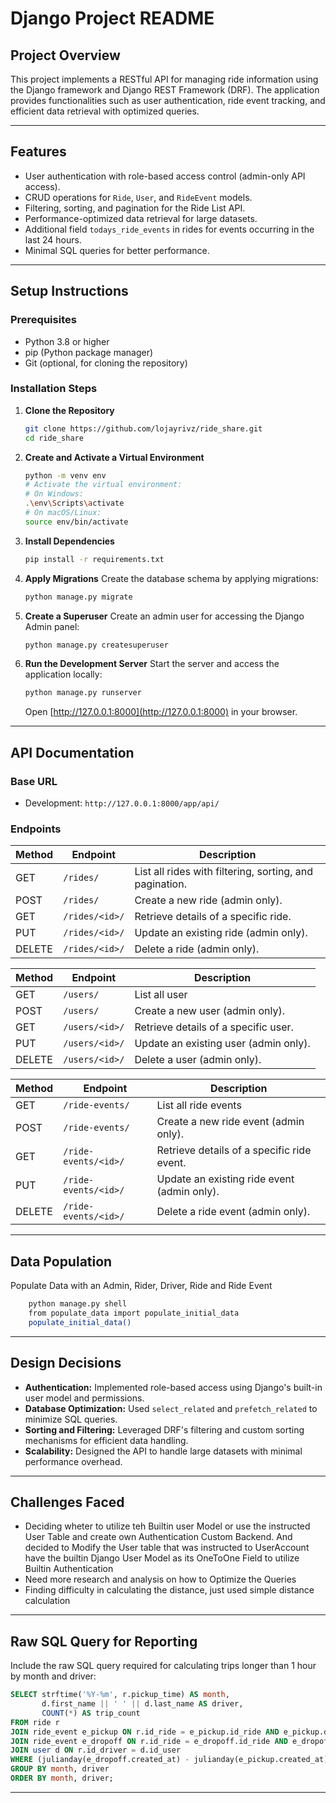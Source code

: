 # Django Project README

## Project Overview

This project implements a RESTful API for managing ride information using the Django framework and Django REST Framework (DRF). The application provides functionalities such as user authentication, ride event tracking, and efficient data retrieval with optimized queries.

---

## Features

- User authentication with role-based access control (admin-only API access).
- CRUD operations for `Ride`, `User`, and `RideEvent` models.
- Filtering, sorting, and pagination for the Ride List API.
- Performance-optimized data retrieval for large datasets.
- Additional field `todays_ride_events` in rides for events occurring in the last 24 hours.
- Minimal SQL queries for better performance.

---

## Setup Instructions

### Prerequisites

- Python 3.8 or higher
- pip (Python package manager)
- Git (optional, for cloning the repository)

### Installation Steps

1. **Clone the Repository**

   ```bash
   git clone https://github.com/lojayrivz/ride_share.git
   cd ride_share
   ```

2. **Create and Activate a Virtual Environment**

   ```bash
   python -m venv env
   # Activate the virtual environment:
   # On Windows:
   .\env\Scripts\activate
   # On macOS/Linux:
   source env/bin/activate
   ```

3. **Install Dependencies**

   ```bash
   pip install -r requirements.txt
   ```

4. **Apply Migrations**
   Create the database schema by applying migrations:

   ```bash
   python manage.py migrate
   ```

5. **Create a Superuser**
   Create an admin user for accessing the Django Admin panel:

   ```bash
   python manage.py createsuperuser
   ```

6. **Run the Development Server**
   Start the server and access the application locally:
   ```bash
   python manage.py runserver
   ```
   Open [http://127.0.0.1:8000](http://127.0.0.1:8000) in your browser.

---

## API Documentation

### Base URL

- Development: `http://127.0.0.1:8000/app/api/`

### Endpoints

| Method | Endpoint       | Description                                             |
| ------ | -------------- | ------------------------------------------------------- |
| GET    | `/rides/`      | List all rides with filtering, sorting, and pagination. |
| POST   | `/rides/`      | Create a new ride (admin only).                         |
| GET    | `/rides/<id>/` | Retrieve details of a specific ride.                    |
| PUT    | `/rides/<id>/` | Update an existing ride (admin only).                   |
| DELETE | `/rides/<id>/` | Delete a ride (admin only).                             |

| Method | Endpoint       | Description                           |
| ------ | -------------- | ------------------------------------- |
| GET    | `/users/`      | List all user                         |
| POST   | `/users/`      | Create a new user (admin only).       |
| GET    | `/users/<id>/` | Retrieve details of a specific user.  |
| PUT    | `/users/<id>/` | Update an existing user (admin only). |
| DELETE | `/users/<id>/` | Delete a user (admin only).           |

| Method | Endpoint             | Description                                 |
| ------ | -------------------- | ------------------------------------------- |
| GET    | `/ride-events/`      | List all ride events                        |
| POST   | `/ride-events/`      | Create a new ride event (admin only).       |
| GET    | `/ride-events/<id>/` | Retrieve details of a specific ride event.  |
| PUT    | `/ride-events/<id>/` | Update an existing ride event (admin only). |
| DELETE | `/ride-events/<id>/` | Delete a ride event (admin only).           |

---

## Data Population

Populate Data with an Admin, Rider, Driver, Ride and Ride Event

```bash
    python manage.py shell
    from populate_data import populate_initial_data
    populate_initial_data()
```

---

## Design Decisions

- **Authentication:** Implemented role-based access using Django's built-in user model and permissions.
- **Database Optimization:** Used `select_related` and `prefetch_related` to minimize SQL queries.
- **Sorting and Filtering:** Leveraged DRF's filtering and custom sorting mechanisms for efficient data handling.
- **Scalability:** Designed the API to handle large datasets with minimal performance overhead.

---

## Challenges Faced

- Deciding wheter to utilize teh Builtin user Model or use the instructed User Table and create own Authentication Custom Backend. And decided to Modify the User table that was instructed to UserAccount have the builtin Django User Model as its OneToOne Field to utilize Builtin Authentication
- Need more research and analysis on how to Optimize the Queries
- Finding difficulty in calculating the distance, just used simple distance calculation

---

## Raw SQL Query for Reporting

Include the raw SQL query required for calculating trips longer than 1 hour by month and driver:

```sql
SELECT strftime('%Y-%m', r.pickup_time) AS month,
       d.first_name || ' ' || d.last_name AS driver,
       COUNT(*) AS trip_count
FROM ride r
JOIN ride_event e_pickup ON r.id_ride = e_pickup.id_ride AND e_pickup.description = 'Status changed to pickup'
JOIN ride_event e_dropoff ON r.id_ride = e_dropoff.id_ride AND e_dropoff.description = 'Status changed to dropoff'
JOIN user d ON r.id_driver = d.id_user
WHERE (julianday(e_dropoff.created_at) - julianday(e_pickup.created_at)) * 24 > 1
GROUP BY month, driver
ORDER BY month, driver;
```

---
